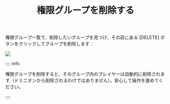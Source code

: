 ﻿---
title: 権限グループを削除する
createTime: 2025/03/14 09:26:31
permalink: /jp/doc/player/group/delete/
---

権限グループ一覧で、削除したいグループを見つけ、その前にある [DELETE] ボタンをクリックしてグループを削除します：

![](/player/group/delete/1.png)

:::: info

権限グループを削除すると、そのグループ内のプレイヤーは自動的に削除されます（ドミニオンから削除されるわけではありません）。安心して操作を進めてください。

::::

